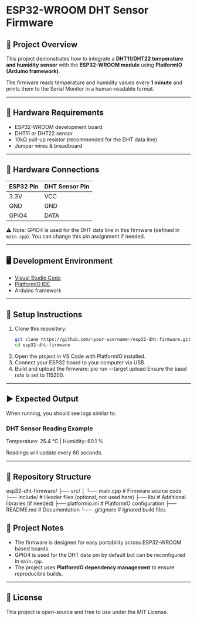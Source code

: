 # ESP32-WROOM DHT Sensor Firmware

## 📌 Project Overview
This project demonstrates how to integrate a **DHT11/DHT22 temperature and humidity sensor** with the **ESP32-WROOM module** using **PlatformIO (Arduino framework)**.  

The firmware reads temperature and humidity values every **1 minute** and prints them to the Serial Monitor in a human-readable format.

---

## 🔧 Hardware Requirements
- ESP32-WROOM development board  
- DHT11 or DHT22 sensor  
- 10kΩ pull-up resistor (recommended for the DHT data line)  
- Jumper wires & breadboard  

---

## 🔌 Hardware Connections
| ESP32 Pin | DHT Sensor Pin |
|-----------|----------------|
| 3.3V      | VCC            |
| GND       | GND            |
| GPIO4     | DATA           |

⚠️ Note: GPIO4 is used for the DHT data line in this firmware (defined in `main.cpp`). You can change this pin assignment if needed.

---

## 🖥️ Development Environment
- [Visual Studio Code](https://code.visualstudio.com/)  
- [PlatformIO IDE](https://platformio.org/install/ide?install=vscode)  
- Arduino framework  

---

## 🚀 Setup Instructions
1. Clone this repository:
   ```bash
   git clone https://github.com/<your-username>/esp32-dht-firmware.git
   cd esp32-dht-firmware
2. Open the project in VS Code with PlatformIO installed.
3. Connect your ESP32 board to your computer via USB.
4. Build and upload the firmware:
pio run --target upload
Ensure the baud rate is set to 115200.

 ---

## ▶️ Expected Output
When running, you should see logs similar to:

### DHT Sensor Reading Example
Temperature: 25.4 °C  |  Humidity: 60.1 %

Readings will update every 60 seconds.

 ---

## 📂 Repository Structure
esp32-dht-firmware/
 ├── src/
 │   └── main.cpp        # Firmware source code
 ├── include/            # Header files (optional, not used here)
 ├── lib/                # Additional libraries (if needed)
 ├── platformio.ini      # PlatformIO configuration
 ├── README.md           # Documentation
 └── .gitignore          # Ignored build files

## 🧪 Project Notes
- The firmware is designed for easy portability across ESP32-WROOM based boards.  
- GPIO4 is used for the DHT data pin by default but can be reconfigured in `main.cpp`.  
- The project uses **PlatformIO dependency management** to ensure reproducible builds.  

 ---
 
## 📜 License
This project is open-source and free to use under the MIT License.